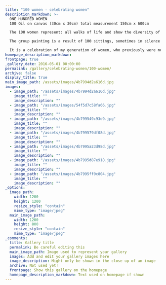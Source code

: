 ```yaml
---
title: "100 women - celebrating women"
description_markdown: >-
  ONE HUNDRED WOMEN
  100 Oil on canvas (30cm x 30cm) total measurement 150cm x 600cm

  The 100 women represent: all walks of life and show the diversity of Oxford, a city that draws people from all over the world.

  The group painting is a result of 100 sittings, sometimes in silence and sometimes involving an exchange of ideas, stories, family histories, tragedies and celebrations. Their stories are as diverse as their faces. There is no social hierarchy. Each is equal, each given her  own space and painted in black and white. In this one collective painting all our lifes’ journeys have come together.

  It is a celebration of my generation of women, who previously were not celebrated outside their domestic roles, and a recognition of the choices we have each made in our lives, careers and the place we live. 10 of the 100 women have experienced breast cancer.
homepage_description_markdown: 
frontpage: true
_gallery_date: 2016-05-01 00:00:00
permalink: /gallery/celebrating-women/100-women/
archive: false
display_title: true
main_image_path: /assets/images/4b7994d2a616d.jpg
images:
  - image_path: "/assets/images/4b7994d2a616d.jpg"
    image_title: ""
    image_description: ""
  - image_path: "/assets/images/54f5d7c58fa66.jpg"
    image_title: ""
    image_description: ""
  - image_path: "/assets/images/4b799549c93d9.jpg"
    image_title: ""
    image_description: ""
  - image_path: "/assets/images/4b799579df08d.jpg"
    image_title: ""
    image_description: ""
  - image_path: "/assets/images/4b7995a23d98d.jpg"
    image_title: ""
    image_description: ""
  - image_path: "/assets/images/4b7995d87e918.jpg"
    image_title: ""
    image_description: ""
  - image_path: "/assets/images/4b7995ff0c804.jpg"
    image_title: ""
    image_description: ""
_options:
  image_path:
    width: 1200
    height: 1200
    resize_style: "contain"
    mime_type: "image/jpeg"
  main_image_path:
    width: 1200
    height: 800
    resize_style: "contain"
    mime_type: "image/jpeg"
_comments:
  title: Gallery title
  permalink: Be careful editing this
  main_image_path: Image used to represent your gallery
  images: Add and edit your gallery images here
  image_description: Might only be shown in the close up of an image
  archive: Not used yet!
  frontpage: Show this gallery on the homepage
  homepage_description_markdown: Text used on homepage if shown
---
```

